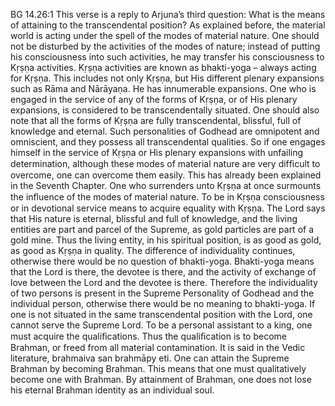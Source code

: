 BG 14.26:1	This verse is a reply to Arjuna’s third question: What is the means of attaining to the transcendental position? As explained before, the material world is acting under the spell of the modes of material nature. One should not be disturbed by the activities of the modes of nature; instead of putting his consciousness into such activities, he may transfer his consciousness to Kṛṣṇa activities. Kṛṣṇa activities are known as bhakti-yoga – always acting for Kṛṣṇa. This includes not only Kṛṣṇa, but His different plenary expansions such as Rāma and Nārāyaṇa. He has innumerable expansions. One who is engaged in the service of any of the forms of Kṛṣṇa, or of His plenary expansions, is considered to be transcendentally situated. One should also note that all the forms of Kṛṣṇa are fully transcendental, blissful, full of knowledge and eternal. Such personalities of Godhead are omnipotent and omniscient, and they possess all transcendental qualities. So if one engages himself in the service of Kṛṣṇa or His plenary expansions with unfailing determination, although these modes of material nature are very difﬁcult to overcome, one can overcome them easily. This has already been explained in the Seventh Chapter. One who surrenders unto Kṛṣṇa at once surmounts the inﬂuence of the modes of material nature. To be in Kṛṣṇa consciousness or in devotional service means to acquire equality with Kṛṣṇa. The Lord says that His nature is eternal, blissful and full of knowledge, and the living entities are part and parcel of the Supreme, as gold particles are part of a gold mine. Thus the living entity, in his spiritual position, is as good as gold, as good as Kṛṣṇa in quality. The difference of individuality continues, otherwise there would be no question of bhakti-yoga. Bhakti-yoga means that the Lord is there, the devotee is there, and the activity of exchange of love between the Lord and the devotee is there. Therefore the individuality of two persons is present in the Supreme Personality of Godhead and the individual person, otherwise there would be no meaning to bhakti-yoga. If one is not situated in the same transcendental position with the Lord, one cannot serve the Supreme Lord. To be a personal assistant to a king, one must acquire the qualiﬁcations. Thus the qualiﬁcation is to become Brahman, or freed from all material contamination. It is said in the Vedic literature, brahmaiva san brahmāpy eti. One can attain the Supreme Brahman by becoming Brahman. This means that one must qualitatively become one with Brahman. By attainment of Brahman, one does not lose his eternal Brahman identity as an individual soul.
